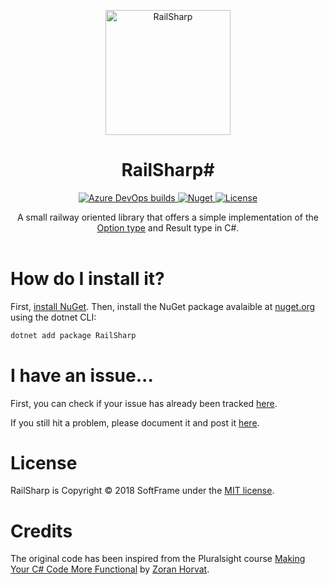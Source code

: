 <header style="text-align: center">
    <p id="readme-logo">
        <img alt="RailSharp" src="https://imgur.com/h5hgvh7.png" height="200px">
    </p>
    <h1 id="readme-title">RailSharp#</h1>
    <p id="readme-badges">
        <a href="https://dev.azure.com/SoftFrame/RailSharp/_build/latest?definitionId=2&branchName=master" target="_blank">
            <img alt="Azure DevOps builds" src="https://img.shields.io/azure-devops/build/softframe/c8394a74-6f1e-441d-8ef1-8a1845f52445/2.svg?logo=azure-devops&style=flat-square">
        </a>
        <a href="https://www.nuget.org/packages/RailSharp" target="_blank">
            <img alt="Nuget" src="https://img.shields.io/nuget/v/railsharp.svg?style=flat-square">
        </a>
        <a href="https://github.com/softframe/railsharp/blob/master/LICENSE" target="_blank">
            <img alt="License" src="https://img.shields.io/github/license/softframe/railsharp.svg?style=flat-square">
        </a>
    </p>
    <p id="readme-summary">
        A small railway oriented library that offers a simple implementation of the <a href="http://codinghelmet.com/articles/understanding-the-option-maybe-functional-type" target="_blank">Option type</a> and Result type in C#.
    </p>
    <nav id="readme-quick-links">
        <!-- <b>Quick links:</b> {{ links }} -->
    </nav>
</header>

<!-- # What is RailSharp? -->
<!-- # Why should I use it -->
<!-- # How do I get started? -->

# How do I install it?

First, [install NuGet][nuget-install-url].  Then, install the NuGet package avalaible at [nuget.org][nuget-pkg-url] using the dotnet CLI:

```bash
dotnet add package RailSharp
```

# I have an issue...

First, you can check if your issue has already been tracked [here][issues-url].

<!-- Otherwise, you can check if it's already fixed by pulling the [develop branch][develop-branch-url], building the solution and then using the generated DLL files direcly in your project. -->

If you still hit a problem, please document it and post it [here][new-issue-url].

# License

RailSharp is Copyright © 2018 SoftFrame under the [MIT license][license-url].

# Credits

The original code has been inspired from the Pluralsight course [Making Your C# Code More Functional](https://www.pluralsight.com/courses/making-functional-csharp) by [Zoran Horvat](https://www.pluralsight.com/authors/zoran-horvat).

<!-- Resources: -->
[develop-branch-url]: https://github.com/softframe/railsharp/tree/develop
[issues-url]: https://github.com/softframe/solidstack/issues
[license-url]: https://github.com/softframe/railsharp/blob/master/LICENSE
[new-issue-url]: https://github.com/softframe/solidstack/issues/new
[nuget-pkg-url]: https://www.nuget.org/packages/RailSharp
[nuget-install-url]: http://docs.nuget.org/docs/start-here/installing-nuget